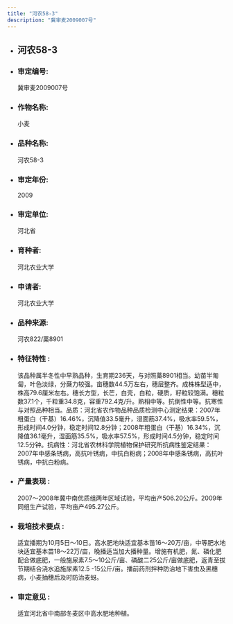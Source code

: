 ```yaml
---
title: "河农58-3"
description: "冀审麦2009007号"
---
```

* ## 河农58-3
* ###  审定编号:  
   冀审麦2009007号

*  ### 作物名称:  
   小麦

*   ###  品种名称: 
    河农58-3

*   ### 审定年份: 
    2009

*   ### 审定单位:  
    河北省

*   ### 育种者:  
    河北农业大学

*   ### 申请者:  
    河北农业大学

*   ### 品种来源:  
    河农822/藁8901

*   ### 特征特性 : 
    该品种属半冬性中早熟品种，生育期236天，与对照藁8901相当。幼苗半匍匐，叶色淡绿，分蘖力较强。亩穗数44.5万左右，穗层整齐。成株株型适中，株高79.6厘米左右。穗长方型，长芒，白壳，白粒，硬质，籽粒较饱满。穗粒数37.1个，千粒重34.8克，容重792.4克/升。熟相中等。抗倒性中等。抗寒性与对照品种相当。品质：河北省农作物品种品质检测中心测定结果：2007年粗蛋白（干基）16.46%，沉降值33.5毫升，湿面筋37.4%，吸水率59.5%，形成时间4.0分钟，稳定时间12.8分钟；2008年粗蛋白（干基）16.34%，沉降值36.1毫升，湿面筋35.5%，吸水率57.5%，形成时间4.5分钟，稳定时间12.5分钟。抗病性：河北省农林科学院植物保护研究所抗病性鉴定结果：2007年中感条锈病，高抗叶锈病，中抗白粉病；2008年中感条锈病，高抗叶锈病，中抗白粉病。

*   ### 产量表现 : 
    2007～2008年冀中南优质组两年区域试验，平均亩产506.20公斤。2009年同组生产试验，平均亩产495.27公斤。

*   ### 栽培技术要点 : 
    适宜播期为10月5日～10日。高水肥地块适宜基本苗16～20万/亩，中等肥水地块适宜基本苗18～22万/亩，晚播适当加大播种量。增施有机肥，氮、磷化肥配合做底肥，一般施尿素7.5～10公斤/亩、磷酸二25公斤/亩做底肥，返青至拔节期结合浇水追施尿素12.5 -15公斤/亩。播前药剂拌种防治地下害虫及黑穗病，小麦抽穗后及时防治麦蚜。

*   ### 审定意见 : 
    适宜河北省中南部冬麦区中高水肥地种植。
